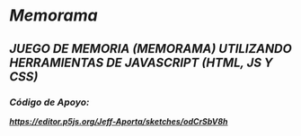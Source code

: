 # **_Memorama_**

## **_JUEGO DE MEMORIA (MEMORAMA) UTILIZANDO HERRAMIENTAS DE JAVASCRIPT (HTML, JS Y CSS)_**

### **_Código de Apoyo:_**

**_https://editor.p5js.org/Jeff-Aporta/sketches/odCrSbV8h_**
